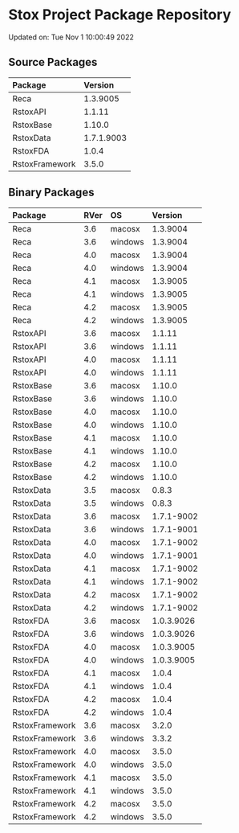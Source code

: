 # Stox Project Package Repository


Updated on: Tue Nov  1 10:00:49 2022
## Source Packages

|Package        |Version    |
|:--------------|:----------|
|Reca           |1.3.9005   |
|RstoxAPI       |1.1.11     |
|RstoxBase      |1.10.0     |
|RstoxData      |1.7.1.9003 |
|RstoxFDA       |1.0.4      |
|RstoxFramework |3.5.0      |

## Binary Packages

|Package        |RVer |OS      |Version    |
|:--------------|:----|:-------|:----------|
|Reca           |3.6  |macosx  |1.3.9004   |
|Reca           |3.6  |windows |1.3.9004   |
|Reca           |4.0  |macosx  |1.3.9004   |
|Reca           |4.0  |windows |1.3.9004   |
|Reca           |4.1  |macosx  |1.3.9005   |
|Reca           |4.1  |windows |1.3.9005   |
|Reca           |4.2  |macosx  |1.3.9005   |
|Reca           |4.2  |windows |1.3.9005   |
|RstoxAPI       |3.6  |macosx  |1.1.11     |
|RstoxAPI       |3.6  |windows |1.1.11     |
|RstoxAPI       |4.0  |macosx  |1.1.11     |
|RstoxAPI       |4.0  |windows |1.1.11     |
|RstoxBase      |3.6  |macosx  |1.10.0     |
|RstoxBase      |3.6  |windows |1.10.0     |
|RstoxBase      |4.0  |macosx  |1.10.0     |
|RstoxBase      |4.0  |windows |1.10.0     |
|RstoxBase      |4.1  |macosx  |1.10.0     |
|RstoxBase      |4.1  |windows |1.10.0     |
|RstoxBase      |4.2  |macosx  |1.10.0     |
|RstoxBase      |4.2  |windows |1.10.0     |
|RstoxData      |3.5  |macosx  |0.8.3      |
|RstoxData      |3.5  |windows |0.8.3      |
|RstoxData      |3.6  |macosx  |1.7.1-9002 |
|RstoxData      |3.6  |windows |1.7.1-9001 |
|RstoxData      |4.0  |macosx  |1.7.1-9002 |
|RstoxData      |4.0  |windows |1.7.1-9001 |
|RstoxData      |4.1  |macosx  |1.7.1-9002 |
|RstoxData      |4.1  |windows |1.7.1-9002 |
|RstoxData      |4.2  |macosx  |1.7.1-9002 |
|RstoxData      |4.2  |windows |1.7.1-9002 |
|RstoxFDA       |3.6  |macosx  |1.0.3.9026 |
|RstoxFDA       |3.6  |windows |1.0.3.9026 |
|RstoxFDA       |4.0  |macosx  |1.0.3.9005 |
|RstoxFDA       |4.0  |windows |1.0.3.9005 |
|RstoxFDA       |4.1  |macosx  |1.0.4      |
|RstoxFDA       |4.1  |windows |1.0.4      |
|RstoxFDA       |4.2  |macosx  |1.0.4      |
|RstoxFDA       |4.2  |windows |1.0.4      |
|RstoxFramework |3.6  |macosx  |3.2.0      |
|RstoxFramework |3.6  |windows |3.3.2      |
|RstoxFramework |4.0  |macosx  |3.5.0      |
|RstoxFramework |4.0  |windows |3.5.0      |
|RstoxFramework |4.1  |macosx  |3.5.0      |
|RstoxFramework |4.1  |windows |3.5.0      |
|RstoxFramework |4.2  |macosx  |3.5.0      |
|RstoxFramework |4.2  |windows |3.5.0      |
